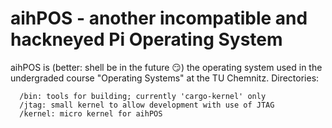 # aihPOS - another incompatible and hackneyed Pi Operating System

aihPOS is (better: shell be in the future :smirk:) the operating system used in the undergraded course "Operating Systems" at the TU Chemnitz.
Directories:
```
  /bin: tools for building; currently 'cargo-kernel' only
  /jtag: small kernel to allow development with use of JTAG
  /kernel: micro kernel for aihPOS
```
